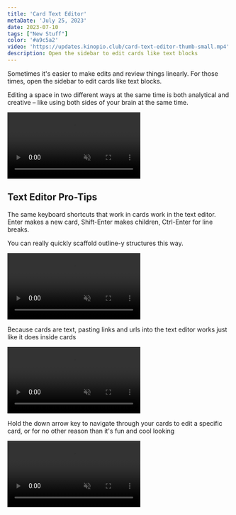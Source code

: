 ```yaml
---
title: 'Card Text Editor'
metaDate: 'July 25, 2023'
date: 2023-07-10
tags: ["New Stuff"]
color: '#a9c5a2'
video: 'https://updates.kinopio.club/card-text-editor-thumb-small.mp4'
description: Open the sidebar to edit cards like text blocks
---
```


Sometimes it's easier to make edits and review things linearly. For those times, open the sidebar to edit cards like text blocks.

Editing a space in two different ways at the same time is both analytical and creative – like using both sides of your brain at the same time.

<p>
<video class="wide" autoplay loop muted playsinline>
  <source src="https://updates.kinopio.club/card-text-editor.mp4">
</video>
</p>

## Text Editor Pro-Tips

The same keyboard shortcuts that work in cards work in the text editor. Enter makes a new card, Shift-Enter makes children, Ctrl-Enter for line breaks.

You can really quickly scaffold outline-y structures this way.

<p>
<video class="wide" autoplay loop muted playsinline>
  <source src="https://updates.kinopio.club/card-text-editor-keyboard-enter-shortcuts.mp4">
</video>
</p>


Because cards are text, pasting links and urls into the text editor works just like it does inside cards


<p>
<video class="wide" autoplay loop muted playsinline>
  <source src="https://updates.kinopio.club/card-text-editor-url-paste.mp4">
</video>
</p>

Hold the down arrow key to navigate through your cards to edit a specific card, or for no other reason than it's fun and cool looking

<p>
<video class="wide" autoplay loop muted playsinline>
  <source src="https://updates.kinopio.club/text-editor-arrow-keys.mp4">
</video>
</p>

